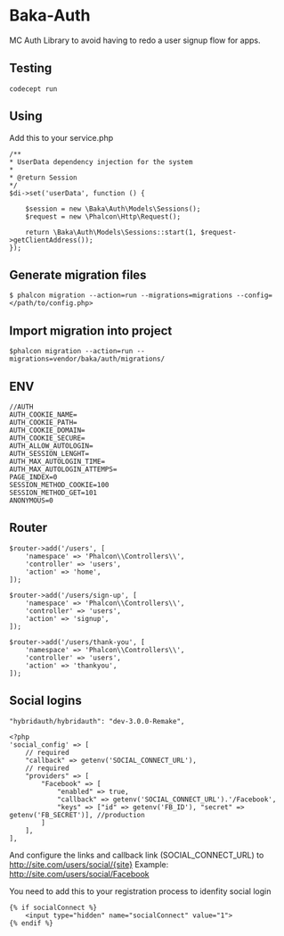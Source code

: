 # Baka-Auth

MC Auth Library to avoid having to redo a user signup flow for apps.

## Testing

```
codecept run
```

## Using

Add this to your service.php

```
/**
* UserData dependency injection for the system
*
* @return Session
*/
$di->set('userData', function () {

    $session = new \Baka\Auth\Models\Sessions();
    $request = new \Phalcon\Http\Request();

    return \Baka\Auth\Models\Sessions::start(1, $request->getClientAddress());
});
```

## Generate migration files

`$ phalcon migration --action=run --migrations=migrations --config=</path/to/config.php>`

## Import migration into project

`$phalcon migration --action=run --migrations=vendor/baka/auth/migrations/`

## ENV

```
//AUTH
AUTH_COOKIE_NAME=
AUTH_COOKIE_PATH=
AUTH_COOKIE_DOMAIN=
AUTH_COOKIE_SECURE=
AUTH_ALLOW_AUTOLOGIN=
AUTH_SESSION_LENGHT=
AUTH_MAX_AUTOLOGIN_TIME=
AUTH_MAX_AUTOLOGIN_ATTEMPS=
PAGE_INDEX=0
SESSION_METHOD_COOKIE=100
SESSION_METHOD_GET=101
ANONYMOUS=0
```

## Router

```
$router->add('/users', [
    'namespace' => 'Phalcon\\Controllers\\',
    'controller' => 'users',
    'action' => 'home',
]);

$router->add('/users/sign-up', [
    'namespace' => 'Phalcon\\Controllers\\',
    'controller' => 'users',
    'action' => 'signup',
]);

$router->add('/users/thank-you', [
    'namespace' => 'Phalcon\\Controllers\\',
    'controller' => 'users',
    'action' => 'thankyou',
]);
```

## Social logins

``"hybridauth/hybridauth": "dev-3.0.0-Remake",``

```
<?php
'social_config' => [
    // required
    "callback" => getenv('SOCIAL_CONNECT_URL'),
    // required
    "providers" => [
        "Facebook" => [
            "enabled" => true,
            "callback" => getenv('SOCIAL_CONNECT_URL').'/Facebook',
            "keys" => ["id" => getenv('FB_ID'), "secret" => getenv('FB_SECRET')], //production
        ]
    ],
],
```

And configure the links and callback link (SOCIAL_CONNECT_URL) to
http://site.com/users/social/{site}
Example:
http://site.com/users/social/Facebook

You need to add this to your registration process to idenfity social login

```
{% if socialConnect %}
    <input type="hidden" name="socialConnect" value="1">
{% endif %}
```
